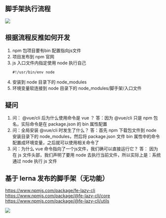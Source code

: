 ## 脚手架执行流程
![](http://imooc-lego-homework.oss-cn-hangzhou.aliyuncs.com/docs/pages/yhtx1997/images/02_02.png)

## 根据流程反推如何开发
1. npm 包项目要有bin 配置指向js文件
2. 项目发布到 npm 官网
3. js 入口文件内指定使用 node 执行自己
    ```
    #!/usr/bin/env node
    ```
4. 安装到 node 目录下的 node_modules
5. 环境变量软连接到  node 目录下的 node_modules/脚手架/入口文件

## 疑问
1. 问： @vue/cli 后为什么使用命令是 vue ？
    答：因为 @vue/cli 只是 npm 包名，实际命令是在 package.json 的 bin 属性配置
2. 问：全局安装 @vue/cli 时发生了什么？
    答：首先 npm 下载包文件到 node 安装目录下的 node_modules，然后将 package.json 文件 bin 属性中的命令配置成环境变量，之后就可以使用相关命令了
3. 问：为什么 vue 命令指向了一个js文件，我们确可以直接运行它？
    答： 因为在 js 文件头部，我们声明了要用 node 去执行当前文件，所以实际上是：系统通过 node 执行 js 文件

## 基于 lerna 发布的脚手架（无功能）
 https://www.npmjs.com/package/fe-lazy-cli
 https://www.npmjs.com/package/@fe-lazy-cli/core
 https://www.npmjs.com/package/@fe-lazy-cli/utils

 ![](http://imooc-lego-homework.oss-cn-hangzhou.aliyuncs.com/docs/pages/yhtx1997/images/02_04.png)